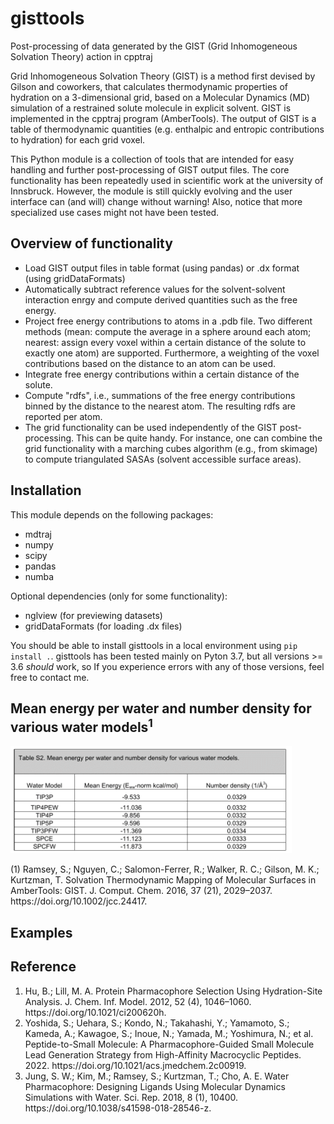 # gisttools
Post-processing of data generated by the GIST (Grid Inhomogeneous Solvation Theory) action in cpptraj

Grid Inhomogeneous Solvation Theory (GIST) is a method first devised by Gilson and coworkers, that calculates thermodynamic properties of hydration on a 3-dimensional grid, based on a Molecular Dynamics (MD) simulation of a restrained solute molecule in explicit solvent. GIST is implemented in the cpptraj program (AmberTools). The output of GIST is a table of thermodynamic quantities (e.g. enthalpic and entropic contributions to hydration) for each grid voxel.

This Python module is a collection of tools that are intended for easy handling and further post-processing of GIST output files. The core functionality has been repeatedly used in scientific work at the university of Innsbruck. However, the module is still quickly evolving and the user interface can (and will) change without warning! Also, notice that more specialized use cases might not have been tested.

## Overview of functionality
* Load GIST output files in table format (using pandas) or .dx format (using gridDataFormats)
* Automatically subtract reference values for the solvent-solvent interaction enrgy and compute derived quantities such as the free energy.
* Project free energy contributions to atoms in a .pdb file. Two different methods (mean: compute the average in a sphere around each atom; nearest: assign every voxel within a certain distance of the solute to exactly one atom) are supported. Furthermore, a weighting of the voxel contributions based on the distance to an atom can be used.
* Integrate free energy contributions within a certain distance of the solute.
* Compute "rdfs", i.e., summations of the free energy contributions binned by the distance to the nearest atom. The resulting rdfs are reported per atom.
* The grid functionality can be used independently of the GIST post-processing. This can be quite handy. For instance, one can combine the grid functionality with a marching cubes algorithm (e.g., from skimage) to compute triangulated SASAs (solvent accessible surface areas).

## Installation
This module depends on the following packages:
* mdtraj
* numpy
* scipy
* pandas
* numba

Optional dependencies (only for some functionality):
* nglview (for previewing datasets)
* gridDataFormats (for loading .dx files)

You should be able to install gisttools in a local environment using `pip install .`. gisttools has been tested mainly on Pyton 3.7, but all versions >= 3.6 *should* work, so If you experience errors with any of those versions, feel free to contact me.
<h2>Mean energy per water and number density for various water models<sup>1</sup></h2>
<img src="https://github.com/gkxiao/gisttools/blob/master/mean-energy-per-water.png"  alt="Mean energy per water"  width="450" height="172">
<p>(1) Ramsey, S.; Nguyen, C.; Salomon-Ferrer, R.; Walker, R. C.; Gilson, M. K.; Kurtzman, T. Solvation Thermodynamic Mapping of Molecular Surfaces in AmberTools: GIST. J. Comput. Chem. 2016, 37 (21), 2029–2037. https://doi.org/10.1002/jcc.24417.</p>
<h2>Examples</h2>

<h2>Reference</h2>
<ol>
   <li>Hu, B.; Lill, M. A. Protein Pharmacophore Selection Using Hydration-Site Analysis. J. Chem. Inf. Model. 2012, 52 (4), 1046–1060. https://doi.org/10.1021/ci200620h.</li>
   <li>Yoshida, S.; Uehara, S.; Kondo, N.; Takahashi, Y.; Yamamoto, S.; Kameda, A.; Kawagoe, S.; Inoue, N.; Yamada, M.; Yoshimura, N.; et al. Peptide-to-Small Molecule: A Pharmacophore-Guided Small Molecule Lead Generation Strategy from High-Affinity Macrocyclic Peptides. 2022. https://doi.org/10.1021/acs.jmedchem.2c00919.</li>
  <li>Jung, S. W.; Kim, M.; Ramsey, S.; Kurtzman, T.; Cho, A. E. Water Pharmacophore: Designing Ligands Using Molecular Dynamics Simulations with Water. Sci. Rep. 2018, 8 (1), 10400. https://doi.org/10.1038/s41598-018-28546-z.</li>
</ol>
